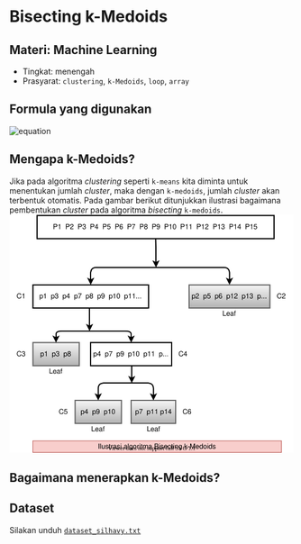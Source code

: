 # Bisecting k-Medoids
## Materi: Machine Learning
* Tingkat: menengah
* Prasyarat: `clustering`, `k-Medoids`, `loop`, `array`
## Formula yang digunakan
![equation](https://latex.codecogs.com/png.latex?variance=\frac{1}{n}\sum_{j=1,y_j\in_C_i}^{n}\big\|\big\|x_j-v_i\big\|\big\|^2)

## Mengapa k-Medoids?
Jika pada algoritma _clustering_ seperti `k-means` kita diminta untuk menentukan jumlah _cluster_, maka dengan `k-medoids`, jumlah _cluster_ akan terbentuk otomatis. Pada gambar berikut ditunjukkan ilustrasi bagaimana pembentukan _cluster_ pada algoritma _bisecting_ `k-medoids`.<br>
![Bisecting k-Medoids](https://github.com/ardiansyah-sweng/notes/blob/main/method-comparison-ilustrasi-bisecting-kmedoids.svg)
## Bagaimana menerapkan k-Medoids?

## Dataset
Silakan unduh [`dataset_silhavy.txt`](https://github.com/ardiansyah-sweng/ucwpso/blob/main/silhavy_dataset.txt)
